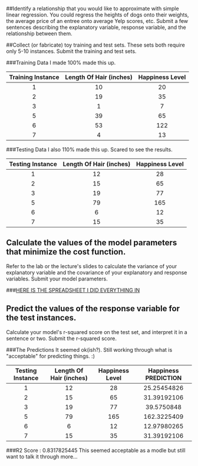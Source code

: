 ##Identify a relationship that you would like to approximate with simple linear regression. 
You could regress the heights of dogs onto their weights, the average price of an entree onto average Yelp scores, etc. Submit a few sentences describing the explanatory variable, response variable, and the relationship between them.

##Collect (or fabricate) toy training and test sets. 
These sets both require only 5-10 instances. Submit the training and test sets.

###Training Data
I made 100% made this up.

| Training Instance | Length Of Hair (inches) | Happiness Level |
|:-----------------:|:-----------------------:|:---------------:|
|         1         |            10           |        20       |
|         2         |            19           |        35       |
|         3         |             1           |        7        |
|         5         |            39           |        65       |
|         6         |            53           |       122       |
|         7         |             4           |        13       |


###Testing Data
I also 110% made this up. Scared to see the results.

| Testing Instance  | Length Of Hair (inches) | Happiness Level |
|:-----------------:|:-----------------------:|:---------------:|
|         1         |           12            |        28       |
|         2         |           15            |        65       |
|         3         |           19            |        77       |
|         5         |           79            |        165      |
|         6         |           6             |        12       |
|         7         |           15            |        35       |

## Calculate the values of the model parameters that minimize the cost function. 
Refer to the lab or the lecture's slides to calculate the variance of your explanatory variable and the covariance of your explanatory and response variables. Submit your model parameters.

###[HERE IS THE SPREADSHEET I DID EVERYTHING IN](https://docs.google.com/spreadsheets/d/1UDDXwMpb7gP-1wYCwe2JiTtb-VRY4VhYFc3QeYarKhI/edit?usp=sharing)



## Predict the values of the response variable for the test instances. 
Calculate your model's r-squared score on the test set, and interpret it in a sentence or two. Submit the r-squared score.



###The Predictions
It seemed ok(ish?). Still working through what is "acceptable" for predicting things. :)

| Testing Instance  | Length Of Hair (inches) | Happiness Level | Happiness PREDICTION |
|:-----------------:|:-----------------------:|:---------------:|:---------------:|
|         1         |           12            |        28       |25.25454826|
|         2         |           15            |        65       |31.39192106|
|         3         |           19            |        77       |39.5750848|
|         5         |           79            |        165      |162.3225409|
|         6         |           6             |        12       |12.97980265|
|         7         |           15            |        35       |31.39192106|


###R2 Score : 0.8317825445
This seemed acceptable as a modle but still want to talk it through more...